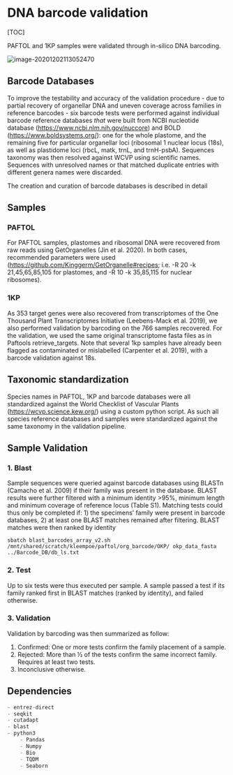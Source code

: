 # DNA barcode validation
[TOC]

PAFTOL and 1KP samples were validated through in-silico DNA barcoding.

![image-20201202113052470](C:\Data\PAFTOL\DNA_Barcode_Validation\Blast_&_Validation\image-20201202113052470.png)



## Barcode Databases

To improve the testability and accuracy of the validation procedure - due to partial recovery of organellar DNA and uneven coverage across families in reference barcodes - six barcode tests were performed against individual barcode reference databases *that* were built from NCBI nucleotide database (https://www.ncbi.nlm.nih.gov/nuccore) and BOLD (https://www.boldsystems.org/): one for the whole plastome, and the remaining five for particular organellar loci (ribosomal 1 nuclear locus (18s), as well as plastidome loci (rbcL, matk, trnL, and trnH-psbA). Sequences taxonomy was then resolved against WCVP using scientific names. Sequences with unresolved names or that matched duplicate entries with different genera names were discarded.

The creation and curation of barcode databases is described in detail 

[here]: Barcode_Databases/README.md	"Barcode_Databases"

## Samples

### PAFTOL

For PAFTOL samples, plastomes and ribosomal DNA were recovered from raw reads using GetOrganelles (Jin et al. 2020). In both cases, recommended parameters were used (https://github.com/Kinggerm/GetOrganelle#recipes; i.e. -R 20 -k 21,45,65,85,105 for plastomes, and -R 10 -k 35,85,115 for nuclear ribosomes).

### 1KP

As 353 target genes were also recovered from transcriptomes of the One Thousand Plant Transcriptomes Initiative (Leebens-Mack et al. 2019), we also performed validation by barcoding on the 766 samples recovered. For the validation, we used the same original transcriptome fasta files as in Paftools retrieve_targets. Note that several 1kp samples have already been flagged as contaminated or mislabelled (Carpenter et al. 2019), with a barcode validation against 18s.



## Taxonomic standardization

Species names in PAFTOL, 1KP and barcode databases were all standardized against the World Checklist of Vascular Plants (https://wcvp.science.kew.org/)  using a custom python script. As such all species reference databases and samples were standardized against the same taxonomy in the validation pipeline.

## Sample Validation
### 1. Blast

Sample sequences were queried against barcode databases using BLASTn (Camacho et al. 2009) if their family was present in the database. BLAST results were further filtered with a minimum identity >95%, minimum length and minimum coverage of reference locus (Table S1). Matching tests could thus only be completed if: 1) the specimens’ family were present in barcode databases, 2) at least one BLAST matches remained after filtering. BLAST matches were then ranked by identity

```shell
sbatch blast_barcodes_array_v2.sh /mnt/shared/scratch/kleempoe/paftol/org_barcode/OKP/ okp_data_fasta ../Barcode_DB/db_ls.txt
```

### 2. Test

Up to six tests were thus executed per sample. A sample passed a test if its family ranked first in BLAST matches (ranked by identity), and failed otherwise. 

### 3. Validation

Validation by barcoding was then summarized as follow:  

1. Confirmed: One or more tests confirm the family placement of a sample.
2. Rejected: More than ½ of the tests confirm the same incorrect family. Requires at least two tests.
3. Inconclusive otherwise.

## Dependencies

```python
- entrez-direct 
- seqkit
- cutadapt
- blast
- python3
	- Pandas
	- Numpy
	- Bio
	- TQDM
	- Seaborn
```

